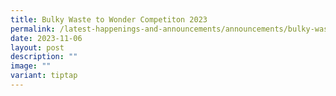 ```yaml
---
title: Bulky Waste to Wonder Competiton 2023
permalink: /latest-happenings-and-announcements/announcements/bulky-waste-to-wonder-2023/
date: 2023-11-06
layout: post
description: ""
image: ""
variant: tiptap
---
```

